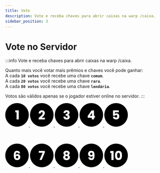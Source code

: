 ```yaml
---
title: Vote
description: Vote e receba chaves para abrir caixas na warp /caixa.
sidebar_position: 3
---
```


# Vote no Servidor

:::info Vote e receba chaves para abrir caixas na warp /caixa.

Quanto mais você votar mais prêmios e chaves você pode ganhar:  
A cada **`10 votos`** você recebe uma chave **`comum`**.  
A cada **`20 votos`** você recebe uma chave **`rara`**.  
A cada **`80 votos`** você recebe uma chave **`lendária`**.

Votos são válidos apenas se o jogador estiver online no servidor.
:::

  <a href="https://minecraft-mp.com/server/225174/vote">
  <img src="/img/numero-1.png" alt="Site 1" width="75" height="75" style={{ marginWidth: 20, marginRight: 10 }}></img>
  </a>

  <a href="https://www.planetminecraft.com/server/armageddon-server/vote">
  <img src="/img/numero-2.png" alt="Site 2" width="75" height="75" style={{ marginWidth: 20, marginRight: 10 }}></img>
  </a>
  
  <a href="https://minecraft-server-list.com/server/441552/vote">
  <img src="/img/numero-3.png" alt="Site 3" width="75" height="75" style={{ marginWidth: 20, marginRight: 10 }}></img>
  </a>
  
  <a href="https://topg.org/Minecraft/in-515193">
  <img src="/img/numero-4.png" alt="Site 4" width="75" height="75" style={{ marginWidth: 20, marginRight: 10 }}></img>
  </a>

  <a href="https://minecraftservers.org/vote/554608">
  <img src="/img/numero-5.png" alt="Site 5" width="75" height="75" style={{ marginWidth: 20, marginRight: 10 }}></img>
  </a>
  
  <br>
  </br>
  <br>
  </br>

  <a href="https://topminecraftservers.org/vote/6030">
  <img src="/img/numero-6.png" alt="Site 6" width="75" height="75" style={{ marginWidth: 20, marginRight: 10 }}></img>
  </a>

  <a href="https://mccommunity.net/server/127-Armageddon+Server/vote">
  <img src="/img/numero-7.png" alt="Site 7" width="75" height="75" style={{ marginWidth: 20, marginRight: 10 }}></img>
  </a>

  <a href="https://minecraft-server.net/vote/ArmaMC">
  <img src="/img/numero-8.png" alt="Site 8" width="75" height="75" style={{ marginWidth: 20, marginRight: 10 }}></img>
  </a>

  <a href="https://best-minecraft-servers.co/server-armageddon-server.4190/vote">
  <img src="/img/numero-9.png" alt="Site 9" width="75" height="75" style={{ marginWidth: 20, marginRight: 10 }}></img>
  </a>

  <a href="https://servers-minecraft.net/server-armageddon-server.1115/vote">
  <img src="/img/numero-10.png" alt="Site 10" width="75" height="75" style={{ marginWidth: 20, marginRight: 10 }}></img>
  </a>